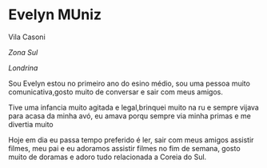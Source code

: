 <h1>Evelyn MUniz</h1>
<p>Vila Casoni</p>
<p><em>Zona Sul</em></p>
<p><em>Londrina</em></p>
<p>Sou Evelyn estou no primeiro ano do esino médio, sou uma pessoa muito comunicativa,gosto muito de
conversar e sair com meus amigos.<p/>
<P>Tive uma infancia muito agitada e legal,brinquei muito na ru e sempre vijava para acasa da minha avó,
eu amava porqu sempre via minha primas e me divertia muito</P>
<p> Hoje em dia eu passa tempo preferido é ler, sair com meus amigos  assistir filmes, meu pai e eu adoramos
assistir filmes no fim de semana, gosto muito de doramas e adoro tudo relacionada a Coreia do Sul.</p>
